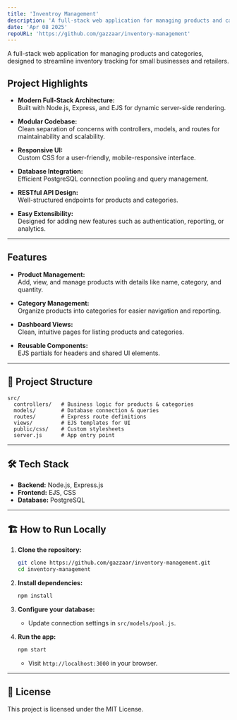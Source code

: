 ```yaml
---
title: 'Inventroy Management'
description: 'A full-stack web application for managing products and categories, designed to streamline inventory tracking for small businesses and retailers'
date: 'Apr 08 2025'
repoURL: 'https://github.com/gazzaar/inventory-management'
---
```


A full-stack web application for managing products and categories, designed to streamline inventory tracking for small businesses and retailers.

## Project Highlights

- **Modern Full-Stack Architecture:**  
  Built with Node.js, Express, and EJS for dynamic server-side rendering.

- **Modular Codebase:**  
  Clean separation of concerns with controllers, models, and routes for maintainability and scalability.

- **Responsive UI:**  
  Custom CSS for a user-friendly, mobile-responsive interface.

- **Database Integration:**  
  Efficient PostgreSQL connection pooling and query management.

- **RESTful API Design:**  
  Well-structured endpoints for products and categories.

- **Easy Extensibility:**  
  Designed for adding new features such as authentication, reporting, or analytics.

---

## Features

- **Product Management:**  
  Add, view, and manage products with details like name, category, and quantity.

- **Category Management:**  
  Organize products into categories for easier navigation and reporting.

- **Dashboard Views:**  
  Clean, intuitive pages for listing products and categories.

- **Reusable Components:**  
  EJS partials for headers and shared UI elements.

---

## 📂 Project Structure

```
src/
  controllers/   # Business logic for products & categories
  models/        # Database connection & queries
  routes/        # Express route definitions
  views/         # EJS templates for UI
  public/css/    # Custom stylesheets
  server.js      # App entry point
```

---

## 🛠️ Tech Stack

- **Backend:** Node.js, Express.js
- **Frontend:** EJS, CSS
- **Database:** PostgreSQL

---

<!---->
<!-- ## 📸 Screenshots -->
<!---->
<!-- > _Add screenshots or GIFs here to showcase the UI and features!_ -->
<!---->
<!-- --- -->

## 🏗️ How to Run Locally

1. **Clone the repository:**

   ```bash
   git clone https://github.com/gazzaar/inventory-management.git
   cd inventory-management
   ```

2. **Install dependencies:**

   ```bash
   npm install
   ```

3. **Configure your database:**

   - Update connection settings in `src/models/pool.js`.

4. **Run the app:**
   ```bash
   npm start
   ```
   - Visit `http://localhost:3000` in your browser.

---

## 📄 License

This project is licensed under the MIT License.
